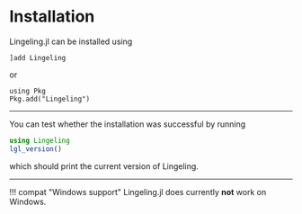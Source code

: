 # Installation

Lingeling.jl can be installed using
```
]add Lingeling
```
or
```
using Pkg
Pkg.add("Lingeling")
```

---

You can test whether the installation was successful by running

```julia
using Lingeling
lgl_version()
```
which should print the current version of Lingeling.

---


!!! compat "Windows support"
    Lingeling.jl does currently **not** work on Windows.
